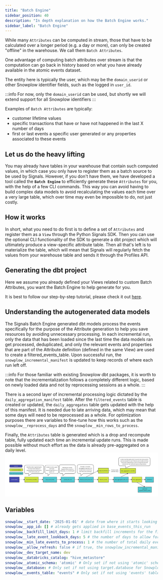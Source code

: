 ```yaml
---
title: "Batch Engine"
sidebar_position: 40
description: "In depth explanation on how the Batch Engine works."
sidebar_label: "Batch Engine"
---
```


While many `Attributes` can be computed in stream, those that have to be calculated over a longer period (e.g. a day or more), can only be created "offline" in the warehouse. We call them `Batch Attributes`. 

One advantage of computing batch attributes over stream is that the computation can go back in history based on what you have already available in the atomic events dataset.

The entity here is typically the user, which may be the `domain_userid` or other Snowplow identifier fields, such as the logged in `user_id`. 

:::info
For now, only the `domain_userid` can be used, but shortly we will extend support for all Snowplow identifiers
:::

Examples of `Batch Attributes` are typically:
- customer lifetime values
- specific transactions that have or have not happened in the last X number of days
- first or last events a specific user generated or any properties associated to these events

## Let us do the heavy lifting
You may already have tables in your warehouse that contain such computed values, in which case you only have to register them as a batch source to be used by Signals. However, if you don't have them, we have developed a tool called the **`Batch Engine`** to efficiently generate these `Attributes` for you, with the help of a few CLI commands. This way you can avoid having to build complex data models to avoid recalculating the values each time over a very large table, which over time may even be impossible to do, not just costly.

## How it works
In short, what you need to do first is to define a set of `Attributes` and register them as a `View` through the Python Signals SDK. Then you can use the optional CLI functionality of the SDK to generate a dbt project which will ultimately produce a view-specific attribute table. Then all that's left is to materialize the table, which will mean that Signals will regularly fetch the values from your warehouse table and sends it through the Profiles API.

## Generating the dbt project
Here we assume you already defined your Views related to custom Batch Attributes, you want the Batch Engine to help generate for you. 

It is best to follow our step-by-step tutorial, please check it out [here](/tutorials/snowplow-batch-engine/start/).

## Understanding the autogenerated data models
The Signals Batch Engine generated dbt models process the events specifically for the purpose of the Attribute generation to help you save resources by avoiding unnecessary processing. In each incremental run, only the data that has been loaded since the last time the data models ran get processed, deduplicated, and only the relevant events and properties that are part of the Attribute definition (defined in the same View) are used to create a filtered_events_table. Upon successful run, the `snowplow_incremental_manifest` is updated to keep records of where each run left off.

:::info
For those familiar with existing Snowplow dbt packages, it is worth to note that the incrementalization follows a completely different logic, based on newly loaded data and not by reprocessing sessions as a whole.
:::

There is a second layer of incremental processing logic dictated by the `daily_aggregation_manifest` table. After the `filtered_events` table is created or updated, the `daily_aggregates` table gets updated with the help of this manifest. It is needed due to late arriving data, which may mean that some days will need to be reprocessed as a whole. For optimization purposes there are variables to fine-tune how this works such as the `snowplow__reprocess_days` and the `snowplow__min_rows_to_process`.

Finally, the `Attributes` table is generated which is a drop and recompute table, fully updated each time an incremental update runs. This is made possible without much effort as the data is already pre-aggregated on a daily level.
![](../images/batch_engine_data_models.png)

## Variables

```yml title="dbt_project.yml"
snowplow__start_date: '2025-01-01' # date from where it starts looking for events based on both load and derived_tstamp
snowplow__app_id: [] # already gets applied in base_events_this_run
snowplow__backfill_limit_days: 1 # limit backfill increments for the filtered_events_table
snowplow__late_event_lookback_days: 5 # the number of days to allow for late arriving data to be reprocessed fully in the daily aggregate table
snowplow__min_late_events_to_process: 1 # the number of total daily events that have been skipped in previous runs, if it falls within the late_event_lookback_days, if the treshold is reached, those events will be processed in the daily aggregate model
snowplow__allow_refresh: false # if true, the snowplow_incremental_manifest will be dropped when running with a --full-refresh flag
snowplow__dev_target_name: dev
snowplow__databricks_catalog: "hive_metastore"
snowplow__atomic_schema: 'atomic' # Only set if not using 'atomic' schema for Snowplow events data
snowplow__database: # Only set if not using target.database for Snowplow events data -- WILL BE IGNORED FOR DATABRICKS
snowplow__events_table: "events" # Only set if not using 'events' table for Snowplow events data
```
